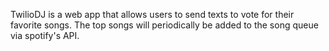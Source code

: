 TwilioDJ is a web app that allows users to send texts to vote for their favorite songs. The top songs will periodically be added to the song queue via spotify's API.
